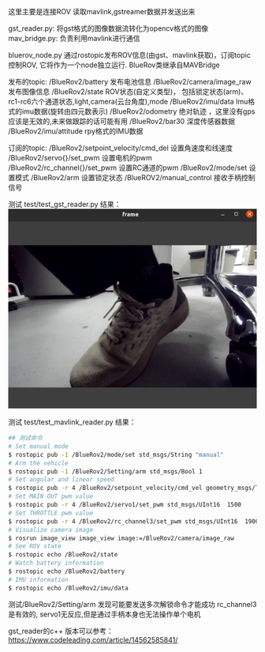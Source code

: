 这里主要是连接ROV
读取mavlink,gstreamer数据并发送出来

gst_reader.py: 将gst格式的图像数据流转化为opencv格式的图像
mav_bridge.py: 负责利用mavlink进行通信


bluerov_node.py 通过rostopic发布ROV信息(由gst、mavlink获取)，订阅topic控制ROV,
它将作为一个node独立运行.
BlueRov类继承自MAVBridge


发布的topic:
/BlueRov2/battery  发布电池信息
/BlueRov2/camera/image_raw 发布图像信息
/BlueRov2/state  ROV状态(自定义类型)， 包括锁定状态(arm)、rc1-rc6六个通道状态,light,camera(云台角度),mode
/BlueRov2/imu/data Imu格式的imu数据(旋转由四元数表示)
/BlueRov2/odometry 绝对轨迹 ，这里没有gps应该是无效的,未来做跟踪的话可能有用
/BlueRov2/bar30 深度传感器数据
/BlueRov2/imu/attitude rpy格式的IMU数据 

订阅的topic:
/BlueRov2/setpoint_velocity/cmd_del 设置角速度和线速度
/BlueRov2/servo{}/set_pwm 设置电机的pwm
/BlueRov2/rc_channel{}/set_pwm 设置RC通道的pwm
/BlueRov2/mode/set 设置模式
/BlueRov2/arm 设置锁定状态
/BlueROV2/manual_control 接收手柄控制信号

测试 test/test_gst_reader.py 
结果：
![gst测试](../../doc/test_gst_reader.png)

测试 test/test_mavlink_reader.py 
结果：


```bash
## 测试命令
# Set manual mode
$ rostopic pub -1 /BlueRov2/mode/set std_msgs/String "manual"
# Arm the vehicle
$ rostopic pub -1 /BlueRov2/Setting/arm std_msgs/Bool 1
# Set angular and linear speed
$ rostopic pub -r 4 /BlueRov2/setpoint_velocity/cmd_vel geometry_msgs/TwistStamped "{header: auto, twist: {linear: {x: 10.0, y: 0.0, z: 0.0}, angular: {x: 0.0, y: 0.0, z: 0.0}}}"
# Set MAIN OUT pwm value
$ rostopic pub -r 4 /BlueRov2/servo1/set_pwm std_msgs/UInt16  1500
# Set THROTTLE pwm value  
$ rostopic pub -r 4 /BlueRov2/rc_channel3/set_pwm std_msgs/UInt16  1900
# Visualize camera image
$ rosrun image_view image_view image:=/BlueRov2/camera/image_raw
# See ROV state
$ rostopic echo /BlueRov2/state
# Watch battery information
$ rostopic echo /BlueRov2/battery
# IMU information
$ rostopic echo /BlueRov2/imu/data
```

测试/BlueRov2/Setting/arm 发现可能要发送多次解锁命令才能成功
rc_channel3是有效的, 
servo1无反应,但是通过手柄本身也无法操作单个电机

gst_reader的c++ 版本可以参考：https://www.codeleading.com/article/14562585841/
